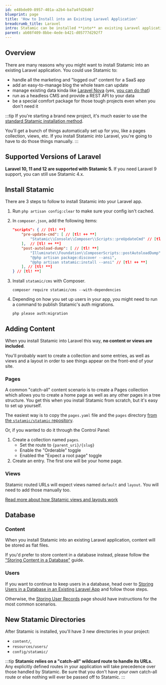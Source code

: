 ```yaml
---
id: e48bde09-8957-401a-a2b4-ba7a4fd26d67
blueprint: page
title: 'How to Install into an Existing Laravel Application'
breadcrumb_title: Laravel
intro: Statamic can be installed **into** an existing Laravel application and used to add new sections — like a blog or press release section — function as a headless CMS, or even manage existing data.
parent: ab08f409-8bbe-4ede-b421-d05777d292f7
---
```

## Overview

There are many reasons why you might want to install Statamic into an existing Laravel application. You could use Statamic to:

- handle all the marketing and "logged out" content for a SaaS app
- add an easy-to-manage blog the whole team can update
- manage existing data kinda like [Laravel Nova](https://nova.laravel.com/) (yes, [you can do that](/extending/repositories))
- run as a headless CMS and provide a REST API to your data
- be a special comfort package for those tough projects even when you don't need it

:::tip
If you're starting a brand new project, it's much easier to use the [standard Statamic installation method](/installing/local).

You'll get a bunch of things automatically set up for you, like a pages collection, views, etc. If you install Statamic _into_ Laravel, you're going to have to do those things manually.
:::

## Supported Versions of Laravel

**Laravel 10, 11 and 12 are supported with Statamic 5.** If you need Laravel 9 support, you can still use Statamic 4.x.

## Install Statamic

There are 3 steps to follow to install Statamic into your Laravel app.

1. Run `php artisan config:clear` to make sure your config isn't cached.

2. In `composer.json`, add the following items:

    ``` json
    "scripts": { // [tl! **]
        "pre-update-cmd": [ // [tl! ++ **]
            "Statamic\\Console\\Composer\\Scripts::preUpdateCmd" // [tl! ++ **]
        ],  // [tl! ++ **]
        "post-autoload-dump": [ // [tl! **]
            "Illuminate\\Foundation\\ComposerScripts::postAutoloadDump",
            "@php artisan package:discover --ansi",
            "@php artisan statamic:install --ansi" // [tl! ++ **]
        ], // [tl! **]
    } // [tl! **]
    ```
   
3. Install `statamic/cms` with Composer.

    ``` shell
    composer require statamic/cms --with-dependencies
    ```

4. Depending on how you set up users in your app, you might need to run a command to publish Statamic's auth migrations.

   ``` shell
   php please auth:migration
   ```

## Adding Content

When you install Statamic into Laravel this way, **no content or views are included**.

You'll probably want to create a collection and some entries, as well as views and a layout in order to see things appear on the front-end of your site.

### Pages
A common "catch-all" content scenario is to create a Pages collection which allows you to create a home page as well as any other pages in a tree structure. You get this when you install Statamic from scratch, but it's easy to set up yourself.

The easiest way is to copy the `pages.yaml` file and the `pages` directory [from the `statamic/statamic` repository](https://github.com/statamic/statamic/tree/5.x/content/collections).

Or, if you wanted to do it through the Control Panel:

1. Create a collection named `pages`.
    - Set the route to `{parent_uri}/{slug}`
    - Enable the "Orderable" toggle
    - Enabled the "Expect a root page" toggle
2. Create an entry. The first one will be your home page.

### Views

Statamic routed URLs will expect views named `default` and `layout`. You will need to add those manually too.

[Read more about how Statamic views and layouts work](/views)

## Database

### Content

When you install Statamic into an existing Laravel application, content will be stored as flat files. 

If you'd prefer to store content in a database instead, please follow the ["Storing Content in a Database"](https://statamic.dev/tips/storing-content-in-a-database) guide.

### Users

If you want to continue to keep users in a database, head over to [Storing Users in a Database in an Existing Laravel App](/tips/storing-users-in-a-database#in-an-existing-laravel-app) and follow those steps.

Otherwise, the [Storing User Records](/users#storage) page should have instructions for the most common scenarios.

## New Statamic Directories

After Statamic is installed, you'll have 3 new directories in your project:
- `content/`,
- `resources/users/`
- `config/statamic/`

:::tip
**Statamic relies on a "catch-all" wildcard route to handle its URLs.** Any explicitly defined routes in your application will take precedence over those handled by Statamic. Be sure that you don't have _your own_ catch-all route or else nothing will ever be passed off to Statamic.
:::
